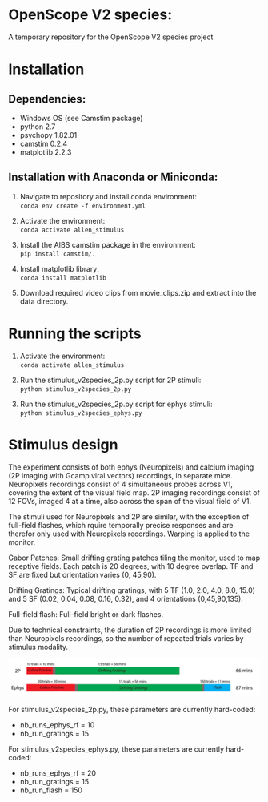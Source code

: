 # OpenScope V2 species:
A temporary repository for the OpenScope V2 species project


# Installation
## Dependencies:
  - Windows OS (see Camstim package)
  - python 2.7
  - psychopy 1.82.01
  - camstim 0.2.4
  - matplotlib 2.2.3

## Installation with Anaconda or Miniconda:
  1. Navigate to repository and install conda environment:
     <br>`conda env create -f environment.yml`

  2. Activate the environment:
     <br>`conda activate allen_stimulus`

  3. Install the AIBS camstim package in the environment:
     <br>`pip install camstim/.`

  4. Install matplotlib library:
     <br>`conda install matplotlib`

  5. Download required video clips from movie_clips.zip and extract into the data directory.

# Running the scripts
  1. Activate the environment:
     <br>`conda activate allen_stimulus`
     
  3. Run the stimulus_v2species_2p.py script for 2P stimuli:
     <br> `python stimulus_v2species_2p.py`

  4. Run the stimulus_v2species_2p.py script for ephys stimuli:
     <br> `python stimulus_v2species_ephys.py`


# Stimulus design
The experiment consists of both ephys (Neuropixels) and calcium imaging (2P imaging with Gcamp viral vectors) recordings, in separate mice. Neuropixels recordings consist of 4 simultaneous probes across V1, covering the extent of the visual field map. 2P imaging recordings consist of 12 FOVs, imaged 4 at a time, also across the span of the visual field of V1. 

The stimuli used for Neuropixels and 2P are similar, with the exception of full-field flashes, which rquire temporally precise responses and are therefor only used with Neuropixels recordings. Warping is applied to the monitor.

Gabor Patches: Small drifting grating patches tiling the monitor, used to map receptive fields. Each patch is 20 degrees, with 10 degree overlap. TF and SF are fixed but orientation varies (0, 45,90).

Drifting Gratings: Typical drifting gratings, with 5 TF (1.0, 2.0, 4.0, 8.0, 15.0) and 5 SF (0.02, 0.04, 0.08, 0.16, 0.32), and 4 orientations (0,45,90,135). 

Full-field flash: Full-field bright or dark flashes.

Due to technical constraints, the duration of 2P recordings is more limited than Neuropixels recordings, so the number of repeated trials varies by stimulus modality.

![Overview of 2p and ephys stimuli](images/stim_overview.png)

For stimulus_v2species_2p.py, these parameters are currently hard-coded:
* nb_runs_ephys_rf = 10
* nb_run_gratings = 15

For stimulus_v2species_ephys.py, these parameters are currently hard-coded:
* nb_runs_ephys_rf = 20
* nb_run_gratings = 15
* nb_run_flash = 150